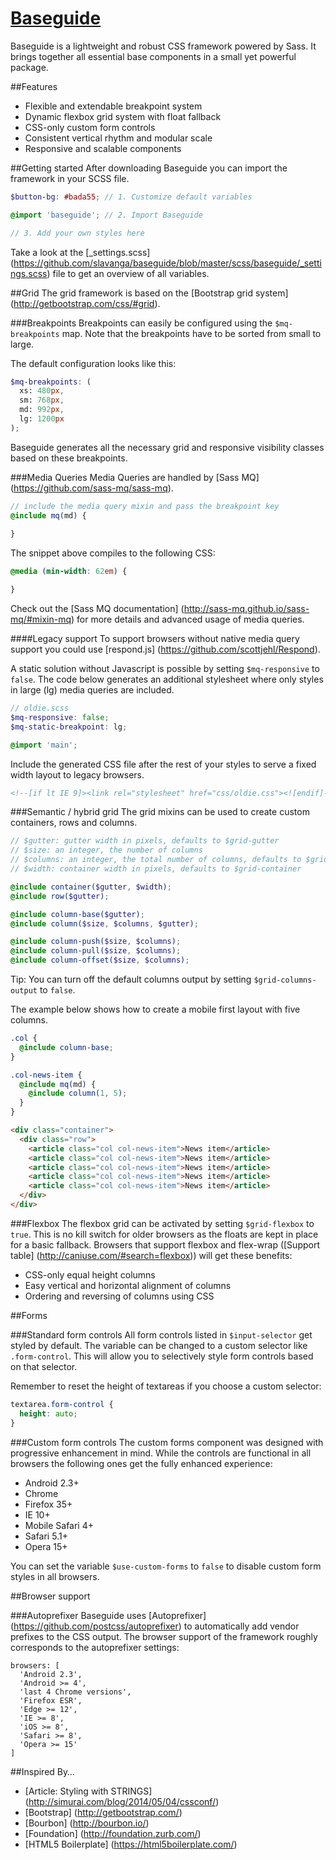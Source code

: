 # [Baseguide](http://basegui.de)
Baseguide is a lightweight and robust CSS framework powered by Sass. It brings together all essential base components in a small yet powerful package.

##Features
* Flexible and extendable breakpoint system
* Dynamic flexbox grid system with float fallback
* CSS-only custom form controls
* Consistent vertical rhythm and modular scale
* Responsive and scalable components

##Getting started
After downloading Baseguide you can import the framework in your SCSS file.
```scss
$button-bg: #bada55; // 1. Customize default variables

@import 'baseguide'; // 2. Import Baseguide

// 3. Add your own styles here
```

Take a look at the [_settings.scss] (https://github.com/slavanga/baseguide/blob/master/scss/baseguide/_settings.scss) file to get an overview of all variables.


##Grid
The grid framework is based on the [Bootstrap grid system] (http://getbootstrap.com/css/#grid).

###Breakpoints
Breakpoints can easily be configured using the ```$mq-breakpoints``` map. Note that the breakpoints have to be sorted from small to large.

The default configuration looks like this:

```scss
$mq-breakpoints: (
  xs: 480px,
  sm: 768px,
  md: 992px,
  lg: 1200px
);
```

Baseguide generates all the necessary grid and responsive visibility classes based on these breakpoints.

###Media Queries
Media Queries are handled by [Sass MQ] (https://github.com/sass-mq/sass-mq).

```scss
// include the media query mixin and pass the breakpoint key
@include mq(md) {
	
}
```

The snippet above compiles to the following CSS:

```css
@media (min-width: 62em) {

}
```

Check out the [Sass MQ documentation] (http://sass-mq.github.io/sass-mq/#mixin-mq) for more details and advanced usage of media queries.

####Legacy support
To support browsers without native media query support you could use [respond.js] (https://github.com/scottjehl/Respond).

A static solution without Javascript is possible by setting ```$mq-responsive``` to ```false```. The code below generates an additional stylesheet where only styles in large (lg) media queries are included.

```scss
// oldie.scss
$mq-responsive: false;
$mq-static-breakpoint: lg;

@import 'main';
```

Include the generated CSS file after the rest of your styles to serve a fixed width layout to legacy browsers.
```html
<!--[if lt IE 9]><link rel="stylesheet" href="css/oldie.css"><![endif]-->
```

###Semantic / hybrid grid
The grid mixins can be used to create custom containers, rows and columns.

```scss
// $gutter: gutter width in pixels, defaults to $grid-gutter
// $size: an integer, the number of columns
// $columns: an integer, the total number of columns, defaults to $grid-columns
// $width: container width in pixels, defaults to $grid-container

@include container($gutter, $width);
@include row($gutter);

@include column-base($gutter);
@include column($size, $columns, $gutter);

@include column-push($size, $columns);
@include column-pull($size, $columns);
@include column-offset($size, $columns);
```

Tip: You can turn off the default columns output by setting ```$grid-columns-output``` to ```false```.

The example below shows how to create a mobile first layout with five columns.

```scss
.col {
  @include column-base;
}

.col-news-item {
  @include mq(md) {
    @include column(1, 5);
  }
}
```

```html
<div class="container">
  <div class="row">
    <article class="col col-news-item">News item</article>
    <article class="col col-news-item">News item</article>
    <article class="col col-news-item">News item</article>
    <article class="col col-news-item">News item</article>
    <article class="col col-news-item">News item</article>
  </div>
</div>
```

###Flexbox
The flexbox grid can be activated by setting ```$grid-flexbox``` to ```true```. This is no kill switch for older browsers as the floats are kept in place for a basic fallback. Browsers that support flexbox and flex-wrap ([Support table] (http://caniuse.com/#search=flexbox)) will get these benefits:

* CSS-only equal height columns
* Easy vertical and horizontal alignment of columns
* Ordering and reversing of columns using CSS


##Forms

###Standard form controls
All form controls listed in ```$input-selector``` get styled by default. The variable can be changed to a custom selector like ```.form-control```. This will allow you to selectively style form controls based on that selector.

Remember to reset the height of textareas if you choose a custom selector:

```scss
textarea.form-control {
  height: auto;
}
```

###Custom form controls
The custom forms component was designed with progressive enhancement in mind.
While the controls are functional in all browsers the following ones get the fully enhanced experience:

* Android 2.3+
* Chrome
* Firefox 35+
* IE 10+
* Mobile Safari 4+
* Safari 5.1+
* Opera 15+

You can set the variable ```$use-custom-forms``` to ```false``` to disable custom form styles in all browsers.


##Browser support

###Autoprefixer
Baseguide uses [Autoprefixer] (https://github.com/postcss/autoprefixer) to automatically add vendor prefixes to the CSS output. The browser support of the framework roughly corresponds to the autoprefixer settings:

```
browsers: [
  'Android 2.3',
  'Android >= 4',
  'last 4 Chrome versions',
  'Firefox ESR',
  'Edge >= 12',
  'IE >= 8',
  'iOS >= 8',
  'Safari >= 8',
  'Opera >= 15'
]
```

##Inspired By…
* [Article: Styling with STRINGS] (http://simurai.com/blog/2014/05/04/cssconf/)
* [Bootstrap] (http://getbootstrap.com/)
* [Bourbon] (http://bourbon.io/)
* [Foundation] (http://foundation.zurb.com/)
* [HTML5 Boilerplate] (https://html5boilerplate.com/)
